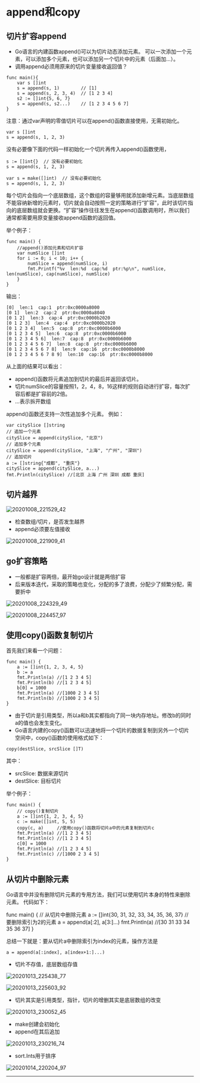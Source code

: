 # append和copy

## 切片扩容append

* Go语言的内建函数append()可以为切片动态添加元素。 可以一次添加一个元素，可以添加多个元素，也可以添加另一个切片中的元素（后面加…）。
* 调用append必须用原来的切片变量接收返回值？


```
func main(){
	var s []int
	s = append(s, 1)        // [1]
	s = append(s, 2, 3, 4)  // [1 2 3 4]
	s2 := []int{5, 6, 7}  
	s = append(s, s2...)    // [1 2 3 4 5 6 7]
}
```
注意：通过var声明的零值切片可以在append()函数直接使用，无需初始化。

```
var s []int
s = append(s, 1, 2, 3)
```

没有必要像下面的代码一样初始化一个切片再传入append()函数使用，

```
s := []int{}  // 没有必要初始化
s = append(s, 1, 2, 3)

var s = make([]int)  // 没有必要初始化
s = append(s, 1, 2, 3)
```

每个切片会指向一个底层数组，这个数组的容量够用就添加新增元素。当底层数组不能容纳新增的元素时，切片就会自动按照一定的策略进行“扩容”，此时该切片指向的底层数组就会更换。“扩容”操作往往发生在append()函数调用时，所以我们通常都需要用原变量接收append函数的返回值。

举个例子：
```
func main() {
	//append()添加元素和切片扩容
	var numSlice []int
	for i := 0; i < 10; i++ {
		numSlice = append(numSlice, i)
		fmt.Printf("%v  len:%d  cap:%d  ptr:%p\n", numSlice, len(numSlice), cap(numSlice), numSlice)
	}
}
```
输出：
```
[0]  len:1  cap:1  ptr:0xc0000a8000
[0 1]  len:2  cap:2  ptr:0xc0000a8040
[0 1 2]  len:3  cap:4  ptr:0xc0000b2020
[0 1 2 3]  len:4  cap:4  ptr:0xc0000b2020
[0 1 2 3 4]  len:5  cap:8  ptr:0xc0000b6000
[0 1 2 3 4 5]  len:6  cap:8  ptr:0xc0000b6000
[0 1 2 3 4 5 6]  len:7  cap:8  ptr:0xc0000b6000
[0 1 2 3 4 5 6 7]  len:8  cap:8  ptr:0xc0000b6000
[0 1 2 3 4 5 6 7 8]  len:9  cap:16  ptr:0xc0000b8000
[0 1 2 3 4 5 6 7 8 9]  len:10  cap:16  ptr:0xc0000b8000
```
从上面的结果可以看出：

* append()函数将元素追加到切片的最后并返回该切片。
* 切片numSlice的容量按照1，2，4，8，16这样的规则自动进行扩容，每次扩容后都是扩容前的2倍。
* ...表示拆开数组

append()函数还支持一次性追加多个元素。 例如：

```
var citySlice []string
// 追加一个元素
citySlice = append(citySlice, "北京")
// 追加多个元素
citySlice = append(citySlice, "上海", "广州", "深圳")
// 追加切片
a := []string{"成都", "重庆"}
citySlice = append(citySlice, a...)
fmt.Println(citySlice) //[北京 上海 广州 深圳 成都 重庆]
```

## 切片越界

![20201008_221529_42](image/20201008_221529_42.png)

* 检查数组/切片，是否发生越界
* append必须要左值接收

![20201008_221909_41](image/20201008_221909_41.png)

## go扩容策略

* 一般都是扩容两倍，最开始go设计就是两倍扩容
* 后来版本迭代，采取的策略也变化，分配的多了浪费，分配少了频繁分配，需要折中

![20201008_224329_49](image/20201008_224329_49.png)

![20201008_224457_97](image/20201008_224457_97.png)

## 使用copy()函数复制切片

首先我们来看一个问题：
```
func main() {
	a := []int{1, 2, 3, 4, 5}
	b := a
	fmt.Println(a) //[1 2 3 4 5]
	fmt.Println(b) //[1 2 3 4 5]
	b[0] = 1000
	fmt.Println(a) //[1000 2 3 4 5]
	fmt.Println(b) //[1000 2 3 4 5]
}
```

* 由于切片是引用类型，所以a和b其实都指向了同一块内存地址。修改b的同时a的值也会发生变化。
* Go语言内建的copy()函数可以迅速地将一个切片的数据复制到另外一个切片空间中，copy()函数的使用格式如下：
```
copy(destSlice, srcSlice []T)
```
其中：

* srcSlice: 数据来源切片
* destSlice: 目标切片

举个例子：

```
func main() {
	// copy()复制切片
	a := []int{1, 2, 3, 4, 5}
	c := make([]int, 5, 5)
	copy(c, a)     //使用copy()函数将切片a中的元素复制到切片c
	fmt.Println(a) //[1 2 3 4 5]
	fmt.Println(c) //[1 2 3 4 5]
	c[0] = 1000
	fmt.Println(a) //[1 2 3 4 5]
	fmt.Println(c) //[1000 2 3 4 5]
}
```

## 从切片中删除元素

Go语言中并没有删除切片元素的专用方法，我们可以使用切片本身的特性来删除元素。 代码如下：

func main() {
	// 从切片中删除元素
	a := []int{30, 31, 32, 33, 34, 35, 36, 37}
	// 要删除索引为2的元素
	a = append(a[:2], a[3:]...)
	fmt.Println(a) //[30 31 33 34 35 36 37]
}

总结一下就是：要从切片a中删除索引为index的元素，操作方法是
```
a = append(a[:index], a[index+1:]...)
```

* 切片不存值，底层数组存值

![20201013_225438_77](image/20201013_225438_77.png)

![20201013_225603_92](image/20201013_225603_92.png)

* 切片其实是引用类型，指针，切片的增删其实是底层数组的改变

![20201013_230052_45](image/20201013_230052_45.png)

* make创建会初始化
* append在其后追加

![20201013_230216_74](image/20201013_230216_74.png)

* sort.Ints用于排序

![20201014_220204_97](image/20201014_220204_97.png) 






---
